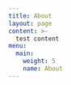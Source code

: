 ```yaml
---
title: About
layout: page
content: >-
  test content
menu:
  main:
    weight: 5
    name: About
---
```

